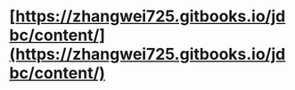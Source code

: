 # [https://zhangwei725.gitbooks.io/jdbc/content/](https://zhangwei725.gitbooks.io/jdbc/content/)



